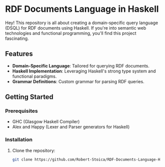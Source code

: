 # RDF Documents Language in Haskell

Hey! This repository is all about creating a domain-specific query language (DSQL) for RDF documents using Haskell. If you're into semantic web technologies and functional programming, you'll find this project fascinating.

## Features

- **Domain-Specific Language**: Tailored for querying RDF documents.
- **Haskell Implementation**: Leveraging Haskell's strong type system and functional paradigms.
- **Grammar Definitions**: Custom grammar for parsing RDF queries.

## Getting Started

### Prerequisites

- GHC (Glasgow Haskell Compiler)
- Alex and Happy (Lexer and Parser generators for Haskell)

### Installation

1. Clone the repository:
   ```bash
   git clone https://github.com/Robert-Stoica/RDF-Documents-Language-Haskell.git

